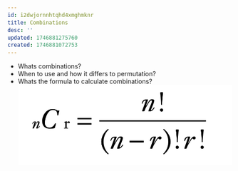 ```yaml
---
id: i2dwjornnhtqhd4xmghmknr
title: Combinations
desc: ''
updated: 1746881275760
created: 1746881072753
---
```




- Whats combinations?
- When to use and how it differs to permutation?
- Whats the formula to calculate combinations? ![alt text](image-49.png)